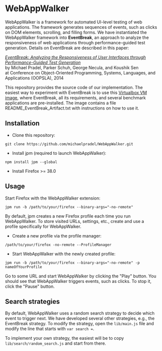 WebAppWalker
============

WebAppWalker is a framework for automated UI-level testing of web applications. The framework generates sequences of events, such as clicks on DOM elements, scrolling, and filling forms. We have instantiated the WebAppWalker framework into **EventBreak**, an approach to analyze the responsiveness of web applications through performance-guided test generation. Details on EventBreak are described in this paper:

[*EventBreak: Analyzing the Responsiveness of User Interfaces through Performance-Guided Test Generation*](http://mp.binaervarianz.de/oopsla2014.pdf)  
by Michael Pradel, Parker Schuh, George Necula, and Koushik Sen  
at Conference on Object-Oriented Programming, Systems, Languages, and Applications (OOPSLA), 2014

This repository provides the source code of our implementation. The easiest way to experiment with EventBreak is to use this [Virtualbox VM image](http://www.eecs.berkeley.edu/~pradel/EventBreak_OOPSLA_Artifact2.tar.gz), where EventBreak, all its requirements, and several benchmark applications are pre-installed. The image contains a file README_EventBreak_Artifact.txt with instructions on how to use it.



## Installation

 * Clone this repository:
```
git clone https://github.com/michaelpradel/WebAppWalker.git
```

 * Install jpm (required to launch WebAppWalker):
```
npm install jpm --global
```

 * Install Firefox >= 38.0


## Usage

Start Firefox with the WebAppWalker extension:
```
jpm run -b /path/to/your/firefox --binary-args="-no-remote"
```

By default, jpm creates a new Firefox profile each time you run WebAppWalker. To store visited URLs, settings, etc., create and use a profile specifically for WebAppWalker.
 * Create a new profile via the profile manager:
```
/path/to/your/firefox -no-remote --ProfileManager
```
 * Start WebAppWalker with the newly created profile:
```
jpm run -b /path/to/your/firefox --binary-args="-no-remote" -p nameOfYourProfile
```

Go to some URL and start WebAppWalker by clicking the "Play" button. You should see that WebAppWalker triggers events, such as clicks. To stop it, click the "Pause" button.


## Search strategies

By default, WebAppWalker uses a random search strategy to decide which event to trigger next. We have developed several other strategies, e.g., the EventBreak strategy. To modify the strategy, open the ```lib/main.js``` file and modify the line that starts with ```var search =```. 

To implement your own strategy, the easiest will be to copy ```lib/search/random_search.js``` and start from there.

